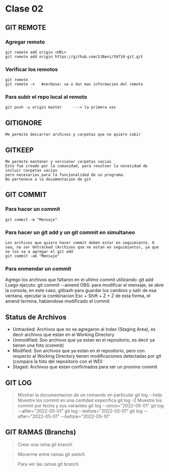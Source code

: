 # Clase 02

## GIT REMOTE

### Agregar remoto

    git remote add origin <URL>
    git remote add origin https://github.com/SJBeni/59710-git.git

### Verificar los remotos
    git remote
    git remote -v   #verbose: va a dar mas informacion del remoto

### Para subir el repo local al remoto
    git push -u origin master     ---> la primera vez

## GITIGNORE
    Me permite descartar archivos y carpetas que no quiero subir

## GITKEEP
    Me permite mantener y versionar carpetas vacias
    Esto fue creado por la comunidad, para resolver la necesidad de incluir carpetas vacias
    pero necesarias para la funcionalidad de un programa.
    No pertenece a la documentacion de git

## GIT COMMIT

### Para hacer un commit
    git commit -m "Mensaje"

### Para hacer un git add y un git commit en simultaneo
    Los archivos que quiero hacer commit deben estar en seguimiento. O sea, no ser Untracked (Archivos que no estan en seguimiento), ya que no los va a agregar el git add
    git commit -am "Mensaje"

### Para enmendar un commit
Agrego los archivos que faltaron en el ultimo commit utilizando: git add <archivo>
Luego ejecuto:
    git commit --amend
OBS: para modificar el mensaje, se abre la consola, en este caso, gitbash
     para guardar los cambios y salir de esa ventana, ejecutar la combinacion
            Esc + Shift + Z + Z
     de esta forma, el amend termina, habiendose modificado el commit

## Status de Archivos

* Untracked: Archivos que no se agregaron al index (Staging Area), es decir archivos que estan en el Working Directory
* Unmodified: Son archivos que ya estan en el repositorio, es decir ya tienen una foto (commit)
* Modified: Son archivos que ya estan en el repositorio, pero con respecto al Working Directory tienen modificaciones 
            detectadas por git (compara la foto del repositorio con el WD)
* Staged: Archivos que estan confirmados para ser un proximo commit

## GIT LOG
>Mostrar la documentacion de un comando en particular
    git log --help
>Muestre los commit en una cantidad especifica
    git log -2
> Muestre los commit por fecha y sus variantes
    git log --since="2022-05-01"
    git log --after="2022-05-01"
    git log --before="2022-05-01"
    git log --after="2022-05-01" --before="2022-05-10"
    
## GIT RAMAS (Branchs)
> Crear una rama
    git branch <nombre-rama>

> Moverme entre ramas
    git switch <nombre-rama>

> Para ver las ramas
    git branch